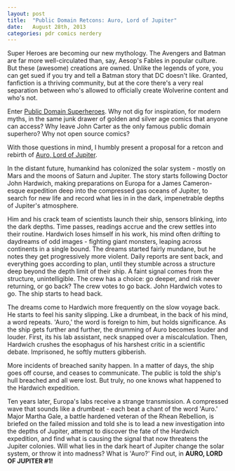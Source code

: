 ```yaml
---
layout: post
title:  "Public Domain Retcons: Auro, Lord of Jupiter"
date:   August 28th, 2013
categories: pdr comics nerdery
---
```


Super Heroes are becoming our new mythology. The Avengers and Batman are far more well-circulated than, say, Aesop's Fables in popular culture. But these (awesome) creations are owned. Unlike the legends of yore, you can get sued if you try and tell a Batman story that DC doesn't like. Granted, fanfiction is a thriving community, but at the core there's a very real separation between who's allowed to officially create Wolverine content and who's not.

Enter [Public Domain Superheroes](http://pdsh.wikia.com/wiki/Public_Domain_Super_Heroes "Public Domain Super Heroes Wiki"). Why not dig for inspiration, for modern myths, in the same junk drawer of golden and silver age comics that anyone can access? Why leave John Carter as the only famous public domain superhero? Why not open source comics?

With those questions in mind, I humbly present a proposal for a retcon and rebirth of [Auro, Lord of Jupiter](http://pdsh.wikia.com/wiki/Auro_(1) "Auro, Lord of Jupiter on the Public Domain Super Heroes Wiki").

In the distant future, humankind has colonized the solar system - mostly on Mars and the moons of Saturn and Jupiter. The story starts following Doctor John Hardwich, making preparations on Europa for a James Cameron-esque expedition deep into the compressed gas oceans of Jupiter, to search for new life and record what lies in in the dark, impenetrable depths of Jupiter's atmosphere.

Him and his crack team of scientists launch their ship, sensors blinking, into the dark depths. Time passes, readings accrue and the crew settles into their routine. Hardwich loses himself in his work, his mind often drifting to daydreams of odd images - fighting giant monsters, leaping across continents in a single bound. The dreams started fairly mundane, but he notes they get progressively more violent. Daily reports are sent back, and everything goes according to plan, until they stumble across a structure deep beyond the depth limit of their ship. A faint signal comes from the structure, unintelligible. The crew has a choice: go deeper, and risk never returning, or go back? The crew votes to go back. John Hardwich votes to go. The ship starts to head back.

The dreams come to Hardwich more frequently on the slow voyage back. He starts to feel his sanity slipping. Like a drumbeat, in the back of his mind, a word repeats. 'Auro,' the word is foreign to him, but holds significance. As the ship gets further and further, the drumming of Auro becomes louder and louder. First, its his lab assistant, neck snapped over a miscalculation. Then, Hardwich crushes the esophagus of his harshest critic in a scientific debate. Imprisoned, he softly mutters gibberish.

More incidents of breached sanity happen. In a matter of days, the ship goes off course, and ceases to communicate. The public is told the ship's hull breached and all were lost. But truly, no one knows what happened to the Hardwich expedition.

Ten years later, Europa's labs receive a strange transmission. A compressed wave that sounds like a drumbeat - each beat a chant of the word 'Auro.' Major Martha Gale, a battle hardened veteran of the Rhean Rebellion, is briefed on the failed mission and told she is to lead a new investigation into the depths of Jupiter, attempt to discover the fate of the Hardwich expedition, and find what is causing the signal that now threatens the Jupiter colonies. Will what lies in the dark heart of Jupiter change the solar system, or throw it into madness? What is 'Auro?' Find out, in **AURO, LORD OF JUPITER #1!**
